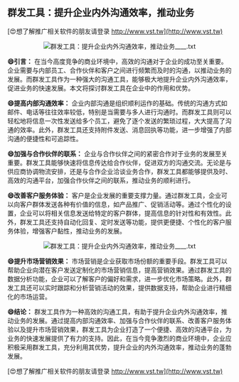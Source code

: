 ## **群发工具：提升企业内外沟通效率，推动业务**

[😍想了解推广相关软件的朋友请登录 http://www.vst.tw](http://www.vst.tw)

 <center><img src="https://vst.tw/MP4/tuiguang/png/6.png" alt="群发工具：提升企业内外沟通效率，推动业务____.txt"></center>

**😄引言：**
在当今高度竞争的商业环境中，高效的沟通对于企业的成功至关重要。企业需要与内部员工、合作伙伴和客户之间进行频繁而及时的沟通，以推动业务的发展。而群发工具作为一种强大的沟通工具，能够极大地提升企业内外沟通效率，促进业务的快速发展。本文将探讨群发工具在企业中的作用和优势。

**😄提高内部沟通效率：**
企业内部沟通是组织顺利运作的基础。传统的沟通方式如邮件、电话等往往效率较低，特别是当需要与多人进行沟通时。而群发工具则可以轻松地将信息一次性发送给多个员工，避免了逐个发送的繁琐过程，大大提高了沟通的效率。此外，群发工具还支持附件发送、消息回执等功能，进一步增强了内部沟通的便捷性和可追踪性。

**😄加强与合作伙伴的联系：**
企业与合作伙伴之间的紧密合作对于业务的发展至关重要。群发工具能够快速将信息传达给合作伙伴，促进双方的沟通交流。无论是与供应商协调物流安排，还是与合作企业洽谈业务合作，群发工具都能够提供及时、高效的沟通平台，加强合作伙伴之间的联系，推动业务的顺利进行。

**😄改善客户服务体验：**
客户是企业发展的重要支撑力量。通过群发工具，企业可以向客户群体发送各种有价值的信息，如产品推广、促销活动等。通过个性化的设置，企业可以将相关信息发送给特定的客户群体，提高信息的针对性和有效性。此外，群发工具还支持自动化回复、定时发送等功能，提供更便捷、个性化的客户服务体验，增强客户黏性，推动业务的发展。

 <center><img src="https://vst.tw/MP4/tuiguang/png/8.png" alt="群发工具：提升企业内外沟通效率，推动业务____.txt"></center>

**😄提升市场营销效果：**
市场营销是企业获取市场份额的重要手段。群发工具可以帮助企业向潜在客户发送定制化的市场营销信息，提高营销效果。通过群发工具的数据分析功能，企业可以了解客户的偏好和需求，进一步优化市场策略。此外，群发工具还可以实时跟踪和分析营销活动的效果，提供数据支持，帮助企业进行精细化的市场运营。

**😄结论：**
群发工具作为一种高效的沟通工具，有助于提升企业内外沟通效率，推动业务的发展。通过提高内部沟通效率、加强与合作伙伴的联系、改善客户服务体验以及提升市场营销效果，群发工具为企业打造了一个便捷、高效的沟通平台，为业务的快速发展提供了有力的支持。因此，在当今竞争激烈的商业环境中，企业应积极采用群发工具，充分利用其优势，提升企业的内外沟通效率，推动业务的蓬勃发展。

[😍想了解推广相关软件的朋友请登录 http://www.vst.tw](http://www.vst.tw)



